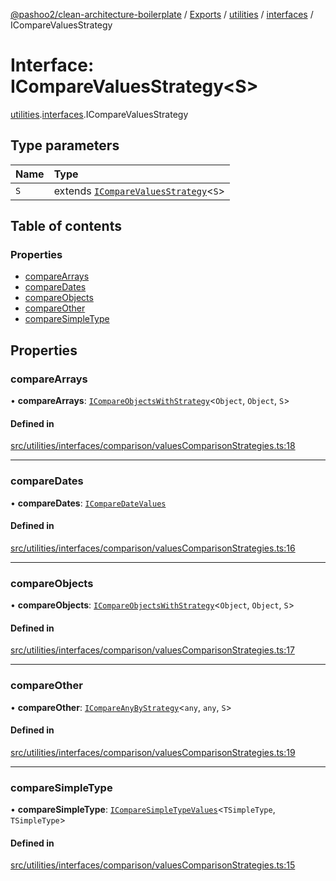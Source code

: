 [@pashoo2/clean-architecture-boilerplate](../README.md) / [Exports](../modules.md) / [utilities](../modules/utilities.md) / [interfaces](../modules/utilities.interfaces.md) / ICompareValuesStrategy

# Interface: ICompareValuesStrategy<S\>

[utilities](../modules/utilities.md).[interfaces](../modules/utilities.interfaces.md).ICompareValuesStrategy

## Type parameters

| Name | Type |
| :------ | :------ |
| `S` | extends [`ICompareValuesStrategy`](utilities.interfaces.icomparevaluesstrategy.md)<`S`\> |

## Table of contents

### Properties

- [compareArrays](utilities.interfaces.icomparevaluesstrategy.md#comparearrays)
- [compareDates](utilities.interfaces.icomparevaluesstrategy.md#comparedates)
- [compareObjects](utilities.interfaces.icomparevaluesstrategy.md#compareobjects)
- [compareOther](utilities.interfaces.icomparevaluesstrategy.md#compareother)
- [compareSimpleType](utilities.interfaces.icomparevaluesstrategy.md#comparesimpletype)

## Properties

### compareArrays

• **compareArrays**: [`ICompareObjectsWithStrategy`](utilities.interfaces.icompareobjectswithstrategy.md)<`Object`, `Object`, `S`\>

#### Defined in

[src/utilities/interfaces/comparison/valuesComparisonStrategies.ts:18](https://github.com/pashoo2/clean-architecture-boilerplate/blob/88f8e3d/src/utilities/interfaces/comparison/valuesComparisonStrategies.ts#L18)

___

### compareDates

• **compareDates**: [`ICompareDateValues`](utilities.interfaces.icomparedatevalues.md)

#### Defined in

[src/utilities/interfaces/comparison/valuesComparisonStrategies.ts:16](https://github.com/pashoo2/clean-architecture-boilerplate/blob/88f8e3d/src/utilities/interfaces/comparison/valuesComparisonStrategies.ts#L16)

___

### compareObjects

• **compareObjects**: [`ICompareObjectsWithStrategy`](utilities.interfaces.icompareobjectswithstrategy.md)<`Object`, `Object`, `S`\>

#### Defined in

[src/utilities/interfaces/comparison/valuesComparisonStrategies.ts:17](https://github.com/pashoo2/clean-architecture-boilerplate/blob/88f8e3d/src/utilities/interfaces/comparison/valuesComparisonStrategies.ts#L17)

___

### compareOther

• **compareOther**: [`ICompareAnyByStrategy`](utilities.interfaces.icompareanybystrategy.md)<`any`, `any`, `S`\>

#### Defined in

[src/utilities/interfaces/comparison/valuesComparisonStrategies.ts:19](https://github.com/pashoo2/clean-architecture-boilerplate/blob/88f8e3d/src/utilities/interfaces/comparison/valuesComparisonStrategies.ts#L19)

___

### compareSimpleType

• **compareSimpleType**: [`ICompareSimpleTypeValues`](utilities.interfaces.icomparesimpletypevalues.md)<`TSimpleType`, `TSimpleType`\>

#### Defined in

[src/utilities/interfaces/comparison/valuesComparisonStrategies.ts:15](https://github.com/pashoo2/clean-architecture-boilerplate/blob/88f8e3d/src/utilities/interfaces/comparison/valuesComparisonStrategies.ts#L15)
